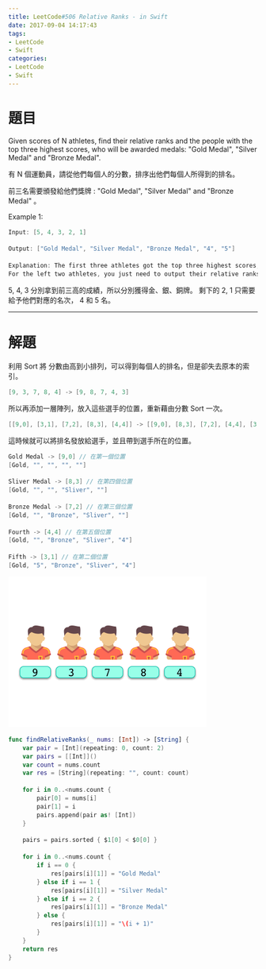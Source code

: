 ```yaml
---
title: LeetCode#506 Relative Ranks - in Swift
date: 2017-09-04 14:17:43
tags:
- LeetCode
- Swift
categories:
- LeetCode
- Swift
---
```


# 題目

Given scores of N athletes, find their relative ranks and the people with the top three highest scores, who will be awarded medals: "Gold Medal", "Silver Medal" and "Bronze Medal".
 
有 N 個運動員，請從他們每個人的分數，排序出他們每個人所得到的排名。

前三名需要頒發給他們獎牌 : "Gold Medal", "Silver Medal" and "Bronze Medal" 。


Example 1:

``` swift
Input: [5, 4, 3, 2, 1]

Output: ["Gold Medal", "Silver Medal", "Bronze Medal", "4", "5"]

Explanation: The first three athletes got the top three highest scores, so they got "Gold Medal", "Silver Medal" and "Bronze Medal".
For the left two athletes, you just need to output their relative ranks according to their scores.
```

5, 4, 3 分別拿到前三高的成績，所以分別獲得金、銀、銅牌。
剩下的 2, 1 只需要給予他們對應的名次， 4 和 5 名。

---

# 解題

利用 Sort 將	分數由高到小排列，可以得到每個人的排名，但是卻失去原本的索引。

``` swift
[9, 3, 7, 8, 4] -> [9, 8, 7, 4, 3]
```

所以再添加一層陣列，放入這些選手的位置，重新藉由分數 Sort 一次。

``` swift
[[9,0], [3,1], [7,2], [8,3], [4,4]] -> [[9,0], [8,3], [7,2], [4,4], [3,1]]
```

這時候就可以將排名發放給選手，並且帶到選手所在的位置。

``` swift
Gold Medal -> [9,0] // 在第一個位置
[Gold, "", "", "", ""]

Sliver Medal -> [8,3] // 在第四個位置
[Gold, "", "", "Sliver", ""]

Bronze Medal -> [7,2] // 在第三個位置
[Gold, "", "Bronze", "Sliver", ""]

Fourth -> [4,4] // 在第五個位置
[Gold, "", "Bronze", "Sliver", "4"]

Fifth -> [3,1] // 在第二個位置
[Gold, "5", "Bronze", "Sliver", "4"]
```

![](../images/leetcode-506/ranks.gif)


``` swift
func findRelativeRanks(_ nums: [Int]) -> [String] {
    var pair = [Int](repeating: 0, count: 2)
    var pairs = [[Int]]()
    var count = nums.count
    var res = [String](repeating: "", count: count)
    
    for i in 0..<nums.count {
        pair[0] = nums[i]
        pair[1] = i
        pairs.append(pair as! [Int])
    }
    
    pairs = pairs.sorted { $1[0] < $0[0] }
    
    for i in 0..<nums.count {
        if i == 0 {
            res[pairs[i][1]] = "Gold Medal"
        } else if i == 1 {
            res[pairs[i][1]] = "Silver Medal"
        } else if i == 2 {
            res[pairs[i][1]] = "Bronze Medal"
        } else {
            res[pairs[i][1]] = "\(i + 1)"
        }
    }
    return res
}
```



